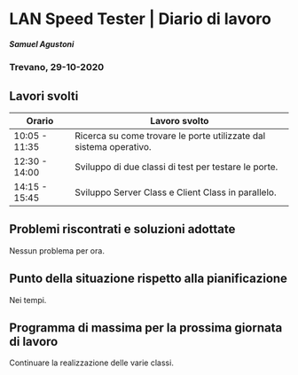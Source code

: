 # LAN Speed Tester | Diario di lavoro

##### Samuel Agustoni

### Trevano, 29-10-2020

## Lavori svolti

| Orario | Lavoro svolto |
| ------ | ----------- |
| 10:05 - 11:35  | Ricerca su come trovare le porte utilizzate dal sistema operativo. |
| 12:30 - 14:00  | Sviluppo di due classi di test per testare le porte. |
| 14:15 - 15:45  | Sviluppo Server Class e Client Class in parallelo. |

## Problemi riscontrati e soluzioni adottate
Nessun problema per ora.
## Punto della situazione rispetto alla pianificazione
Nei tempi.

## Programma di massima per la prossima giornata di lavoro
Continuare la realizzazione delle varie classi.
